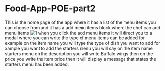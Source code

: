 # Food-App-POE-part2
This is the home page of the app where it has a list of the menu items you can choose from and it has a add menu items block where the chef can add menu items ![1](https://github.com/user-attachments/assets/df3bd6e7-1b91-4595-af4c-a9e6f384ddaf)
when you click the add menu items it will direct you to a modal where you can write the type of menu items can be added for example on the item name you will type the type of dish you want to add for xample you want to add the starters menu you will say on the item name starters menu on the description you will write Buffalo wings then on the price you write the item price then it will display a message that states the starters menu has been added.


